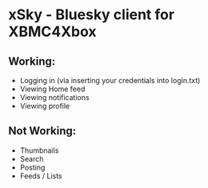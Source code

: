 # xSky - Bluesky client for XBMC4Xbox

## Working:
- Logging in (via inserting your credentials into login.txt)
- Viewing Home feed
- Viewing notifications
- Viewing profile

## Not Working:
- Thumbnails
- Search
- Posting
- Feeds / Lists
